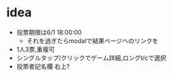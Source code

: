 # idea
+ 投票期限は6/1 18:00:00
    + それを過ぎたらmodalで結果ページヘのリンクを
+ 1人3票,重複可
+ シングルタップ/クリックでゲーム詳細,ロングt/cで選択
+ 投票者記名欄 右上?
